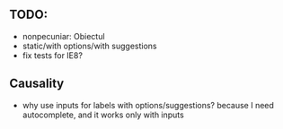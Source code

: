 TODO:
-----

* nonpecuniar: Obiectul
* static/with options/with suggestions
* fix tests for IE8?


Causality
---------

* why use inputs for labels with options/suggestions? because
  I need autocomplete, and it works only with inputs

